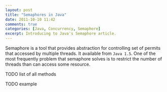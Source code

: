 ```yaml
---
layout: post
title: "Semaphores in Java"
date: 2011-10-10 11:42
comments: true
categories: [Java, Concurrency, Semaphore]
excerpt: Introducing to Java's Semaphore article.
---
```

Semaphore is a tool that provides abstraction for controlling set of permits that accessed by multiple threads.
It available from `Java 1.5`. One of the most frequently problem that semaphore solves is to restrict the number
of threads than can access some resource. 

TODO list of all methods

TODO example

